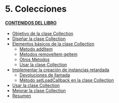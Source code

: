 # 5. Colecciones

#### [CONTENIDOS DEL LIBRO](https://github.com/JBV-CODES/Pro-PHP-6)
- [Objetivo de la clase Collection]()
- [Diseñar la clase Collection]()
- [Elementos básicos de la clase Collection]()
  - [Metodo addItem]()
  - [Metodos removeItem geItem]()
  - [Otros Metodos]()
  - [Usar la clase Collection]()
- [Implementar la creación de instancias retardada]()
   - [Devoluciones de llamada]()
   - [Método setLoadCallback en la clase Collection]()
- [Usar la clase Collection]()
- [Mejorar la clase Collection]()   
- [Resumen]()
